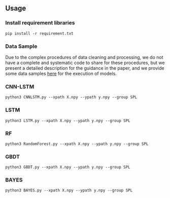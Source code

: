 ## Usage

### Install requirement libraries

```
pip install -r requirement.txt
```

### Data Sample

Due to the complex procedures of data cleaning and processing, we do not have a complete and systematic code to share for these procedures, but we present a detailed description for the guidance in the paper, and we provide some data samples [here](https://drive.google.com/drive/folders/15UsIj9y4bc0Be-HMyX4BegUyq1HCs5LZ?usp=sharing) for the execution of models. 





### CNN-LSTM

```
python3 CNNLSTM.py --xpath X.npy --ypath y.npy --group SPL
```

### LSTM

```
python3 LSTM.py --xpath X.npy --ypath y.npy --group SPL
```

### RF

```
python3 RandomForest.py --xpath X.npy --ypath y.npy --group SPL
```

### GBDT

```
python3 GBDT.py --xpath X.npy --ypath y.npy --group SPL
```

### BAYES

```
python3 BAYES.py --xpath X.npy --ypath y.npy --group SPL
```

